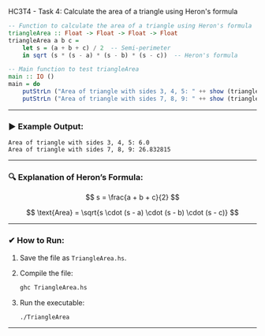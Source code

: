 HC3T4 - Task 4: Calculate the area of a triangle using Heron's formula

```haskell
-- Function to calculate the area of a triangle using Heron's formula
triangleArea :: Float -> Float -> Float -> Float
triangleArea a b c =
    let s = (a + b + c) / 2  -- Semi-perimeter
    in sqrt (s * (s - a) * (s - b) * (s - c))  -- Heron's formula

-- Main function to test triangleArea
main :: IO ()
main = do
    putStrLn ("Area of triangle with sides 3, 4, 5: " ++ show (triangleArea 3 4 5))
    putStrLn ("Area of triangle with sides 7, 8, 9: " ++ show (triangleArea 7 8 9))
```

---

### ▶ **Example Output:**

```
Area of triangle with sides 3, 4, 5: 6.0
Area of triangle with sides 7, 8, 9: 26.832815
```

---

### 🔍 **Explanation of Heron’s Formula:**

$$
s = \frac{a + b + c}{2}
$$

$$
\text{Area} = \sqrt{s \cdot (s - a) \cdot (s - b) \cdot (s - c)}
$$

---

### ✔ **How to Run:**

1. Save the file as `TriangleArea.hs`.
2. Compile the file:

   ```bash
   ghc TriangleArea.hs
   ```
3. Run the executable:

   ```bash
   ./TriangleArea
   ```

---
